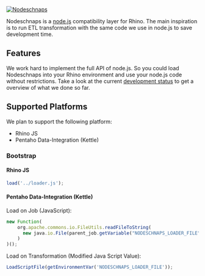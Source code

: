 [![Nodeschnaps](https://raw.githubusercontent.com/killmag10/nodeschnaps/master/docs/assets/teaser.png)]()

Nodeschnaps is a [node.js](http://nodejs.org) compatibility layer for Rhino.
The main inspiration is to run ETL transformation with the same code we use
in node.js to save development time.

## Features

We work hard to implement the full API of node.js. So you could load
Nodeschnaps into your Rhino environment and use your node.js code without
restrictions. Take a look at the current
[development status](https://github.com/killmag10/nodeschnaps/blob/master/docs/status.md)
to get a overview of what we done so far.

## Supported Platforms

We plan to support the following platform:

* Rhino JS
* Pentaho Data-Integration (Kettle)

### Bootstrap

#### Rhino JS

```js
load('../loader.js');
```

#### Pentaho Data-Integration (Kettle)

Load on Job (JavaScript):

```js
new Function(
    org.apache.commons.io.FileUtils.readFileToString(
      new java.io.File(parent_job.getVariable("NODESCHNAPS_LOADER_FILE"))
    )
)();
```

Load on Transformation (Modified Java Script Value):

```js
LoadScriptFile(getEnvironmentVar('NODESCHNAPS_LOADER_FILE'));
```

